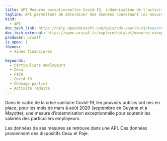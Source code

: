 ```yaml
---
title: API Mesures exceptionnelles Covid-19, indemnisation de l'activité partielle des salariés des particuliers employeurs
tagline: API permettant de déterminer des données concernant les mesures exceptionnelle Covid-19
kind:
  - API
doc_tech_link: https://help.opendatasoft.com/apis/ods-search-v1/#search-api-v1
doc_tech_external: https://open.urssaf.fr/explore/dataset/mesures-exceptionnelles-covid-19-indemnisation-activite-partielle-emploi-domicil/api/
producer: ursaff
is_open: 1
themes:
  - Aides financières

keywords:
  - Particuliers employeurs
  - Cesu
  - Paje
  - Covid-19
  - Chômage partiel
  - Activité réduite
---
```


Dans le cadre de la crise sanitaire Covid-19, les pouvoirs publics ont mis en place, pour les mois de mars à août 2020 (septembre en Guyane et à Mayotte), une mesure d’indemnisation exceptionnelle pour soutenir les salariés des particuliers employeurs.

Les données de ses mesures se retrouve dans une API. Ces données proviennent des dispositifs Cesu et Paje.
